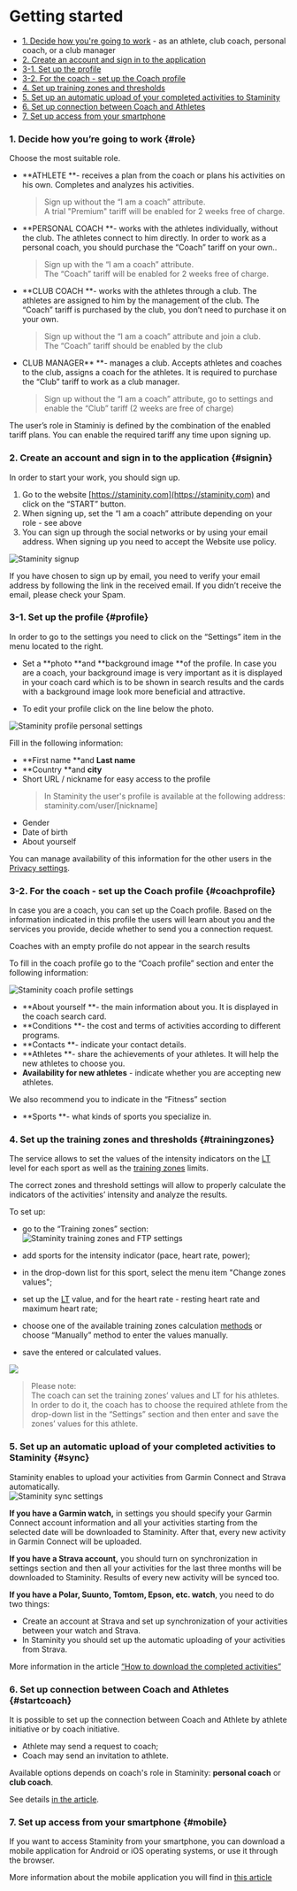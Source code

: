 # Getting started

* [1. Decide how you're going to work](#role) - as an athlete, club coach, personal coach, or a club manager
* [2. Create an account and sign in to the application ](#signin)
* [3-1. Set up the profile](#profile)
* [3-2. For the coach - set up the Coach profile](#сoachprofile) 
* [4. Set up training zones and thresholds ](#trainingzones)
* [5. Set up an automatic upload of your completed activities to Staminity](#sync)
* [6. Set up connection between Coach and Athletes](#startcoach)
* [7. Set up access from your smartphone](#mobile)

### 1. Decide how you’re going to work {#role}

Choose the most suitable role.

* **ATHLETE **- receives a plan from the coach or plans his activities on his own. Completes and analyzes his activities.

  > Sign up without the “I am a coach” attribute.  
  > A trial "Premium" tariff will be enabled for 2 weeks free of charge.

* **PERSONAL COACH **- works with the athletes individually, without the club. The athletes connect to him directly. In order to work as a personal coach, you should purchase the “Coach” tariff on your own..

  > Sign up with the “I am a coach” attribute.  
  > The “Coach” tariff will be enabled for 2 weeks free of charge.

* **CLUB COACH  **- works with the athletes through a club. The athletes are assigned to him by the management of the club. The “Coach” tariff is purchased by the club, you don’t need to purchase it on your own.

  > Sign up without the “I am a coach” attribute and join a club.  
  > The “Coach” tariff should be enabled by the club

* CLUB MANAGER** **- manages a club. Accepts athletes and coaches to the club, assigns a coach for the athletes. It is required to purchase the “Club” tariff to work as a club manager.

  > Sign up without the “I am a coach” attribute, go to settings and enable the “Club” tariff \(2 weeks are free of charge\)

The user’s role in Staminiy is defined by the combination of the enabled tariff plans. You can enable the required tariff any time upon signing up.

### 2. Create an account and sign in to the application {#signin}

In order to start your work, you should sign up.

1. Go to the website [https://staminity.com](https://staminity.com) and click on the “START” button.
2. When signing up, set the “I am a coach” attribute depending on your role -  see above
3. You can sign up through the social networks or by using your email address. When signing up you need to accept the Website use policy. 

![Staminity signup](https://264710.selcdn.ru/assets/images/_new/settings/signup.png)

If you have chosen to sign up by email, you need to verify your email address by following the link in the received email. If you didn’t receive the email, please check your Spam.

### 3-1. Set up the profile {#profile}

In order to go to the settings you need to click on the “Settings” item in the menu located to the right.

* Set a **photo **and **background image **of the profile. In case you are a coach, your background image is very important as it is displayed in your coach card which is to be shown in search results and the cards with a background image look more beneficial and attractive.

* To edit your profile click on the line below the photo.

![Staminity profile personal settings](https://264710.selcdn.ru/assets/images/_new/settings/user-menu-profile.png)

Fill in the following information:

* **First name **and **Last name**
* **Country **and **city**
* Short URL / nickname for easy access to the profile
  > In Staminity the user's profile is available at the following address:  
  > staminity.com/user/\[nickname\]
* Gender
* Date of birth
* About yourself

You can manage availability of this information for the other users in the [Privacy settings](/basics/privacy-settings.md).

### 3-2. For the coach - set up the Coach profile {#coachprofile}

In case you are a coach, you can set up the Coach profile. Based on the information indicated in this profile the users will learn about you and the services you provide, decide whether to send you a connection request.

Coaches with an empty profile do not appear in the search results

To fill in the coach profile go to the “Coach profile” section and enter the following information:

![Staminity coach profile settings](https://264710.selcdn.ru/assets/images/_new/settings/coach-profile.png)

* **About yourself **- the main information about you. It is displayed in the coach search card.
* **Conditions **- the cost and terms of activities according to different programs.  
* **Сontacts **- indicate your contact details.
* **Athletes **- share the achievements of your athletes. It will help the new athletes to choose you.
* **Availability for new athletes** - indicate whether you are accepting new athletes.

We also recommend you to indicate in the “Fitness” section

* **Sports **- what kinds of sports you specialize in. 

### 4. Set up the training zones and thresholds {#trainingzones}

The service allows to set the values of the intensity indicators on the [LT](/basics/lactate-threshold.md) level for each sport as well as the [training zones](/basics/intensity-zones.md) limits.

The correct zones and threshold settings will allow to properly calculate the indicators of the activities’ intensity and analyze the results.

To set up:

* go to the “Training zones” section:  
  ![Staminity training zones and FTP settings](https://264710.selcdn.ru/assets/images/_new/settings/user-zones.png)

* add sports for the intensity indicator \(pace, heart rate, power\);

* in the drop-down list for this sport, select the menu item "Change zones values";

* set up the [LT](/basics/lactate-threshold.md) value, and for the heart rate -  resting heart rate and maximum heart rate;

* choose one of the available training zones calculation [methods](/basics/intensity-zones.md) or choose “Manually” method to enter the values manually.

* save the entered or calculated values.

![](http://264710.selcdn.ru/assets/images/settings/SetZones.gif)

> Please note:  
> The coach can set the training zones’ values and LT for his athletes. In order to do it, the coach has to choose the required athlete from the drop-down list in the “Settings” section and then enter and save the zones’ values for this athlete.

### 5. Set up an automatic upload of your completed activities to Staminity {#sync}

Staminity enables to upload your activities from Garmin Connect and Strava automatically.  
![Staminity sync settings](http://264710.selcdn.ru/assets/images/settings/Sync-settings.png)

**If you have a Garmin watch,** in settings you should specify your Garmin Connect account information and all your activities starting from the selected date will be downloaded to Staminity. After that, every new activity in Garmin Connect will be uploaded.

**If you have a Strava account,** you should turn on synchronization in settings section and then all your activities for the last three months will be downloaded to Staminity. Results of every new activity will be synced too.

**If you have a Polar, Suunto, Tomtom, Epson, etc. watch**, you need to do two things:

* Create an account at Strava and set up synchronization of your activities between your watch and Strava.
* In Staminity you should set up the automatic uploading of your activities from Strava.

More information in the article [“How to download the completed activities”](/questions/activity-auto-sync.md)

### 6. Set up connection between Coach and Athletes {#startcoach}

It is possible to set up the connection between Coach and Athlete by athlete initiative or by coach initiative. 
* Athlete may send a request to coach;
* Coach may send an invitation to athlete.

Available options depends on coach's role in Staminity: **personal coach** or **club coach**.

See details [in the article](/basics/work-with-coach.md).

### 7. Set up access from your smartphone {#mobile}

If you want to access Staminity from your smartphone, you can download a mobile application for Android or iOS operating systems, or use it through the browser.

More information about the mobile application you will find in [this article](/basics/staminity-for-mobile.md)

